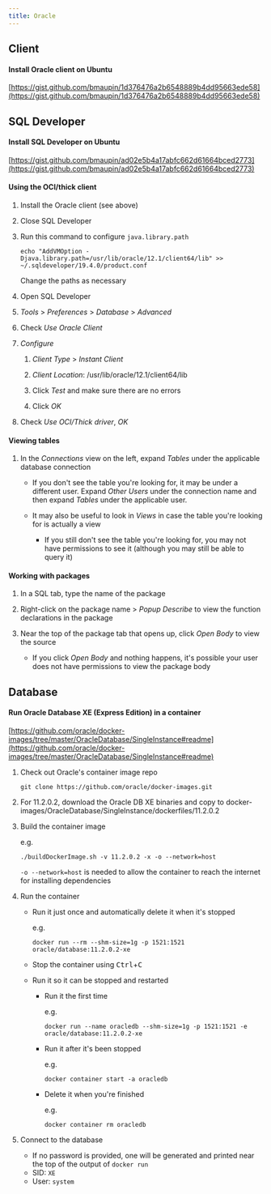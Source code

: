```yaml
---
title: Oracle
---
```


## Client

#### Install Oracle client on Ubuntu

[https://gist.github.com/bmaupin/1d376476a2b6548889b4dd95663ede58](https://gist.github.com/bmaupin/1d376476a2b6548889b4dd95663ede58)

## SQL Developer

#### Install SQL Developer on Ubuntu

[https://gist.github.com/bmaupin/ad02e5b4a17abfc662d61664bced2773](https://gist.github.com/bmaupin/ad02e5b4a17abfc662d61664bced2773)

#### Using the OCI/thick client

1. Install the Oracle client (see above)

1. Close SQL Developer

1. Run this command to configure `java.library.path`

   ```
   echo "AddVMOption -Djava.library.path=/usr/lib/oracle/12.1/client64/lib" >> ~/.sqldeveloper/19.4.0/product.conf
   ```

   Change the paths as necessary

1. Open SQL Developer

1. _Tools_ > _Preferences_ > _Database_ > _Advanced_

1. Check _Use Oracle Client_

1. _Configure_

   1. _Client Type_ > _Instant Client_

   1. _Client Location_: /usr/lib/oracle/12.1/client64/lib

   1. Click _Test_ and make sure there are no errors

   1. Click _OK_

1. Check _Use OCI/Thick driver_, _OK_

#### Viewing tables

1. In the _Connections_ view on the left, expand _Tables_ under the applicable database connection

   - If you don't see the table you're looking for, it may be under a different user. Expand _Other Users_ under the connection name and then expand _Tables_ under the applicable user.

   - It may also be useful to look in _Views_ in case the table you're looking for is actually a view

     - If you still don't see the table you're looking for, you may not have permissions to see it (although you may still be able to query it)

#### Working with packages

1. In a SQL tab, type the name of the package

1. Right-click on the package name > _Popup Describe_ to view the function declarations in the package

1. Near the top of the package tab that opens up, click _Open Body_ to view the source

   - If you click _Open Body_ and nothing happens, it's possible your user does not have permissions to view the package body

## Database

#### Run Oracle Database XE (Express Edition) in a container

[https://github.com/oracle/docker-images/tree/master/OracleDatabase/SingleInstance#readme](https://github.com/oracle/docker-images/tree/master/OracleDatabase/SingleInstance#readme)

1. Check out Oracle's container image repo

   ```
   git clone https://github.com/oracle/docker-images.git
   ```

1. For 11.2.0.2, download the Oracle DB XE binaries and copy to docker-images/OracleDatabase/SingleInstance/dockerfiles/11.2.0.2

1. Build the container image

   e.g.

   ```
   ./buildDockerImage.sh -v 11.2.0.2 -x -o --network=host
   ```

   `-o --network=host` is needed to allow the container to reach the internet for installing dependencies

1. Run the container

   - Run it just once and automatically delete it when it's stopped

     e.g.

     ```
     docker run --rm --shm-size=1g -p 1521:1521 oracle/database:11.2.0.2-xe
     ```

   - Stop the container using <kbd>Ctrl</kbd>+<kbd>C</kbd>

   - Run it so it can be stopped and restarted

     - Run it the first time

       e.g.

       ```
       docker run --name oracledb --shm-size=1g -p 1521:1521 -e oracle/database:11.2.0.2-xe
       ```

     - Run it after it's been stopped

       e.g.

       ```
       docker container start -a oracledb
       ```

     - Delete it when you're finished

       e.g.

       ```
       docker container rm oracledb
       ```

1. Connect to the database

   - If no password is provided, one will be generated and printed near the top of the output of `docker run`
   - SID: `XE`
   - User: `system`
